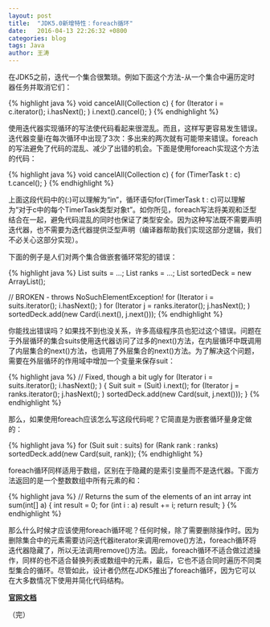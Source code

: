 ```yaml
---
layout: post
title:  "JDK5.0新增特性：foreach循环"
date:   2016-04-13 22:26:32 +0800
categories: blog
tags: Java
author: 王涛
---
```


在JDK5之前，迭代一个集合很繁琐。例如下面这个方法-从一个集合中遍历定时器任务并取消它们：

{% highlight java %}
void cancelAll(Collection<TimerTask> c) {
    for (Iterator<TimerTask> i = c.iterator(); i.hasNext(); )
        i.next().cancel();
}
{% endhighlight %}

使用迭代器实现循环的写法使代码看起来很混乱。而且，这样写更容易发生错误。迭代器变量i在每次循环中出现了3次：多出来的两次就有可能带来错误。foreach的写法避免了代码的混乱、减少了出错的机会。下面是使用foreach实现这个方法的代码：

{% highlight java %}
void cancelAll(Collection<TimerTask> c) {
    for (TimerTask t : c)
        t.cancel();
}
{% endhighlight %}

上面这段代码中的(:)可以理解为“in”，循环语句for(TimerTask t : c)可以理解为“对于c中的每个TimerTask类型对象t”。如你所见，foreach写法将美观和泛型结合在一起，避免代码混乱的同时也保证了类型安全。因为这种写法既不需要声明迭代器，也不需要为迭代器提供泛型声明（编译器帮助我们实现这部分逻辑，我们不必关心这部分实现）。

下面的例子是人们对两个集合做嵌套循环常犯的错误：

{% highlight java %}
List suits = ...;
List ranks = ...;
List sortedDeck = new ArrayList();

// BROKEN - throws NoSuchElementException!
for (Iterator i = suits.iterator(); i.hasNext(); )
    for (Iterator j = ranks.iterator(); j.hasNext(); )
        sortedDeck.add(new Card(i.next(), j.next()));
{% endhighlight %}

你能找出错误吗？如果找不到也没关系，许多高级程序员也犯过这个错误。问题在于外层循环的集合suits使用迭代器访问了过多的next()方法，在内层循环中既调用了内层集合的next()方法，也调用了外层集合的next()方法。为了解决这个问题，需要在外层循环的作用域中增加一个变量来保存suit：

{% highlight java %}
// Fixed, though a bit ugly
for (Iterator i = suits.iterator(); i.hasNext(); ) {
    Suit suit = (Suit) i.next();
    for (Iterator j = ranks.iterator(); j.hasNext(); )
        sortedDeck.add(new Card(suit, j.next()));
}
{% endhighlight %}

那么，如果使用foreach应该怎么写这段代码呢？它简直是为嵌套循环量身定做的：

{% highlight java %}
for (Suit suit : suits)
    for (Rank rank : ranks)
        sortedDeck.add(new Card(suit, rank));
{% endhighlight %}

foreach循环同样适用于数组，区别在于隐藏的是索引变量而不是迭代器。下面方法返回的是一个整数数组中所有元素的和：

{% highlight java %}
// Returns the sum of the elements of an int array
int sum(int[] a) {
    int result = 0;
    for (int i : a)
        result += i;
    return result;
}
{% endhighlight %}

那么什么时候才应该使用foreach循环呢？任何时候，除了需要删除操作时。因为删除集合中的元素需要访问迭代器iterator来调用remove()方法，foreach循环将迭代器隐藏了，所以无法调用remove()方法。因此，foreach循环不适合做过滤操作，同样的也不适合替换列表或数组中的元素，最后，它也不适合同时遍历不同类型集合的循环。尽管如此，设计者仍然在JDK5推出了foreach循环，因为它可以在大多数情况下使用并简化代码结构。

**[官网文档](http://docs.oracle.com/javase/1.5.0/docs/guide/language/foreach.html)**

（完）
